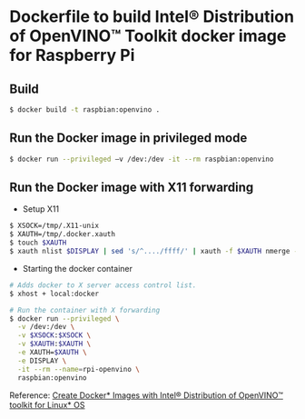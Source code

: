 # Dockerfile to build Intel® Distribution of OpenVINO™ Toolkit docker image for Raspberry Pi


## Build

~~~bash
$ docker build -t raspbian:openvino .
~~~


## Run the Docker image in privileged mode

~~~bash
$ docker run --privileged –v /dev:/dev -it --rm raspbian:openvino
~~~


## Run the Docker image with X11 forwarding

- Setup X11

~~~bash
$ XSOCK=/tmp/.X11-unix
$ XAUTH=/tmp/.docker.xauth
$ touch $XAUTH
$ xauth nlist $DISPLAY | sed 's/^..../ffff/' | xauth -f $XAUTH nmerge -
~~~

- Starting the docker container

~~~bash
# Adds docker to X server access control list.
$ xhost + local:docker

# Run the container with X forwarding
$ docker run --privileged \
  -v /dev:/dev \
  -v $XSOCK:$XSOCK \
  -v $XAUTH:$XAUTH \
  -e XAUTH=$XAUTH \
  -e DISPLAY \
  -it --rm --name=rpi-openvino \
  raspbian:openvino
 ~~~
 
 
Reference: [Create Docker* Images with Intel® Distribution of OpenVINO™ toolkit for Linux* OS
](https://docs.openvinotoolkit.org/latest/_docs_install_guides_installing_openvino_docker.html#building_docker_image_for_intel_movidius_neural_compute_stick)
